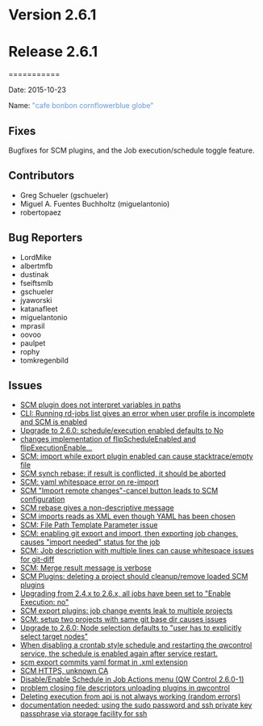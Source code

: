 # Version 2.6.1



# Release 2.6.1
===========

Date: 2015-10-23

Name: <span style="color: cornflowerblue"><span class="glyphicon glyphicon-globe"></span> "cafe bonbon cornflowerblue globe"</span>

## Fixes

Bugfixes for SCM plugins, and the Job execution/schedule toggle feature.

## Contributors

* Greg Schueler (gschueler)
* Miguel A. Fuentes Buchholtz (miguelantonio)
* robertopaez

## Bug Reporters

* LordMike
* albertmfb
* dustinak
* fseiftsmlb
* gschueler
* jyaworski
* katanafleet
* miguelantonio
* mprasil
* oovoo
* paulpet
* rophy
* tomkregenbild

## Issues

* [SCM plugin does not interpret variables in paths](https://github.com/qwcontrol/qwcontrol/issues/1510)
* [CLI: Running rd-jobs list gives an error when user profile is incomplete and SCM is enabled](https://github.com/qwcontrol/qwcontrol/issues/1509)
* [Upgrade to 2.6.0: schedule/execution enabled defaults to No](https://github.com/qwcontrol/qwcontrol/issues/1502)
* [changes implementation of flipScheduleEnabled and flipExecutionEnable…](https://github.com/qwcontrol/qwcontrol/pull/1501)
* [SCM: import while export plugin enabled can cause stacktrace/empty file](https://github.com/qwcontrol/qwcontrol/issues/1499)
* [SCM synch rebase: if result is conflicted, it should be aborted](https://github.com/qwcontrol/qwcontrol/issues/1497)
* [SCM: yaml whitespace error on re-import](https://github.com/qwcontrol/qwcontrol/issues/1496)
* [SCM "Import remote changes"-cancel button leads to SCM configuration](https://github.com/qwcontrol/qwcontrol/issues/1494)
* [SCM rebase gives a non-descriptive message](https://github.com/qwcontrol/qwcontrol/issues/1493)
* [SCM imports reads as XML even though YAML has been chosen](https://github.com/qwcontrol/qwcontrol/issues/1492)
* [SCM: File Path Template Parameter issue ](https://github.com/qwcontrol/qwcontrol/issues/1489)
* [SCM: enabling git export and import, then exporting job changes, causes "import needed" status for the job](https://github.com/qwcontrol/qwcontrol/issues/1488)
* [SCM: Job description with multiple lines can cause whitespace issues for git-diff](https://github.com/qwcontrol/qwcontrol/issues/1487)
* [SCM: Merge result message is verbose](https://github.com/qwcontrol/qwcontrol/issues/1486)
* [SCM Plugins: deleting a project should cleanup/remove loaded SCM plugins](https://github.com/qwcontrol/qwcontrol/issues/1484)
* [Upgrading from 2.4.x to 2.6.x, all jobs have been set to "Enable Execution: no"](https://github.com/qwcontrol/qwcontrol/issues/1483)
* [SCM export plugins: job change events leak to multiple projects](https://github.com/qwcontrol/qwcontrol/issues/1479)
* [SCM: setup two projects with same git base dir causes issues](https://github.com/qwcontrol/qwcontrol/issues/1478)
* [Upgrade to 2.6.0: Node selection defaults to "user has to explicitly select target nodes"](https://github.com/qwcontrol/qwcontrol/issues/1477)
* [When disabling a crontab style schedule and restarting the qwcontrol service, the schedule is enabled again after service restart.](https://github.com/qwcontrol/qwcontrol/issues/1475)
* [scm export commits yaml format in .xml extension](https://github.com/qwcontrol/qwcontrol/issues/1471)
* [SCM HTTPS, unknown CA](https://github.com/qwcontrol/qwcontrol/issues/1469)
* [Disable/Enable Schedule in Job Actions menu (QW Control 2.6.0-1) ](https://github.com/qwcontrol/qwcontrol/issues/1468)
* [problem closing file descriptors unloading plugins in qwcontrol](https://github.com/qwcontrol/qwcontrol/issues/1440)
* [Deleting execution from api is not always working (random errors)](https://github.com/qwcontrol/qwcontrol/issues/1380)
* [documentation needed: using the sudo password and ssh private key passphrase via storage facility for ssh](https://github.com/qwcontrol/qwcontrol/issues/1110)
